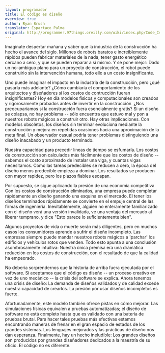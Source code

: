 ```yaml
---
layout: programador
title: El código es diseño
overview: true
author: Ryan Brush
translator: Espartaco Palma
original: http://programmer.97things.oreilly.com/wiki/index.php/Code_Is_Design
---
```


Imagínate despertar mañana y saber que la industria de la construcción ha hecho el avance del siglo. Millones de robots baratos e increiblemente rápidos pueden fabricar materiales de la nada, tener gasto energético cercano a cero, y que se pueden reparar a sí mismo. Y se pone mejor: Dado un no-ambiguo plano para un proyecto de construcción, el robot puede construirlo sin la intervención humana, todo ello a un costo insignificante.

Uno puede imaginar el impacto en la industria de la construcción, pero ¿qué pasaría más adelante? ¿Cómo cambiaría el comportamiento de los arquitectos y diseñadores si los costos de contrucción fueran insignificantes? Hoy en día modelos físicos y computacionales son creados y rigorosamente probados antes de invertir en la construcción. ¿Nos preocuparíamos si la construcción fuera esencialmente gratis? Si un diseño se colapsa, no hay problema -- sólo encuentra que estuvo mal y pon a nuestros robots mágicos a construir otro. Hay otras implicaciones. Con modelos obsoletos, los diseños sin terminar evoluciona mediante la construcción y mejora en repetidas ocasiones hacia una aproximación de la meta final. Un observador casual podría tener problemas distinguiendo una diseño inacabado y un producto terminado.

Nuestra capacidad para precedir líneas de tiempo se esfumaría. Los costos de construcción son calculados más fácilmente que los costos de diseño -- sabemos el costo aproximado de instalar una viga, y cuantas vigas necesitamos. Como las tareas predecibles se reducen a cero, la época del diseño menos predecible empieza a dominar. Los resultados se producen con mayor rapidez, pero los plazos fiables escapan.

Por supuesto, se sigue aplicando la presión de una economía competitiva. Con los costos de construcción eliminados, una empresa puede completar rápidamente un diseño ganando una esquina en el mercado. El tener los diseños terminados rápidamente se convierte en el empuje central de las firmas de ingeniería. Inevitablemente, alguien no enteramente familiarizado con el diseño verá una versión invalidada, ve una ventaja del mercado al liberar temprano, y dice "Esto parece lo suficientemente bien".

Algunos proyectos de vida o muerte serán más diligentes, pero en muchos casos los consumidores aprende a sufrír el diseño incompleto. Las empresas siempre puede mandar nuestros robots mágicos a 'parchar' los edificios y vehículos rotos que venden. Todo esto apunta a una conclusión asombrosamente intuitiva: Nuestra única premisa era una dramática reducción en los costos de construcción, con el resultado de que la calidad ha empeorado.

No debería sorprendernos que la historia de arriba fuera ejecutada por el software. Si aceptamos que el código es diseño -- un proceso creativo en vez de uno mecánico -- la crisis del software se explica. Ahora tenemos una crisis de diseño: La demanda de diseños validados y de calidad excede nuestra capacidad de crearlos. La presión por usar diseños incompletos es fuerte.

Afortunadamente, este modelo también ofrece pistas en cómo mejorar. Las simulaciones físicas equivalen a pruebas automatizadas; el diseño de software no está completo hasta que es validado con una batería de pruebas brutal. Para hacer tales pruebas más efectivas estamos encontrando maneras de frenar en el gran espacio de estados de los grandes sistemas. Los lenguajes mejorados y las prácticas de diseño nos dan esperanza. Finalmente, hay un hecho ineludible: Los grandes diseños son producidos por grandes diseñadores dedicados a la maestría de su oficio. El código no es diferente.




